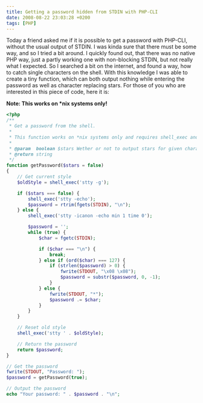 ```yaml
---
title: Getting a password hidden from STDIN with PHP-CLI
date: 2008-08-22 23:03:28 +0200
tags: [PHP]
---
```


Today a friend asked me if it is possible to get a password with PHP-CLI, without the usual output of STDIN. I was kinda sure that there must be some way, and so I tried a bit around. I quickly found out, that there was no native PHP way, just a partly working one with non-blocking STDIN, but not really what I expected. So I searched a bit on the internet, and found a way, how to catch single characters on the shell. With this knowledge I was able to create a tiny function, which can both output nothing while entering the password as well as character replacing stars. For those of you who are interested in this piece of code, here it is:

**Note: This works on \*nix systems only!**

```php
<?php
/**
 * Get a password from the shell.
 *
 * This function works on *nix systems only and requires shell_exec and stty.
 *
 * @param  boolean $stars Wether or not to output stars for given characters
 * @return string
 */
function getPassword($stars = false)
{
    // Get current style
    $oldStyle = shell_exec('stty -g');

    if ($stars === false) {
        shell_exec('stty -echo');
        $password = rtrim(fgets(STDIN), "\n");
    } else {
        shell_exec('stty -icanon -echo min 1 time 0');

        $password = '';
        while (true) {
            $char = fgetc(STDIN);

            if ($char === "\n") {
                break;
            } else if (ord($char) === 127) {
                if (strlen($password) > 0) {
                    fwrite(STDOUT, "\x08 \x08");
                    $password = substr($password, 0, -1);
                }
            } else {
                fwrite(STDOUT, "*");
                $password .= $char;
            }
        }
    }

    // Reset old style
    shell_exec('stty ' . $oldStyle);

    // Return the password
    return $password;
}

// Get the password
fwrite(STDOUT, "Password: ");
$password = getPassword(true);

// Output the password
echo "Your password: " . $password . "\n";
```
